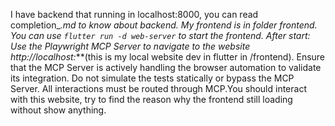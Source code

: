 I have backend that running in localhost:8000, you can read completion_*.md to know about backend. 
My frontend is in folder frontend. You can use `flutter run -d web-server` to start the frontend.
After start: Use the Playwright MCP Server to navigate to the website http://localhost:***(this is my local website dev in flutter in /frontend). Ensure that the MCP Server is actively handling the browser automation to validate its integration. Do not simulate the tests statically or bypass the MCP Server. All interactions must be routed through MCP.You should interact with this website, try to find the reason why the frontend still loading without show anything.